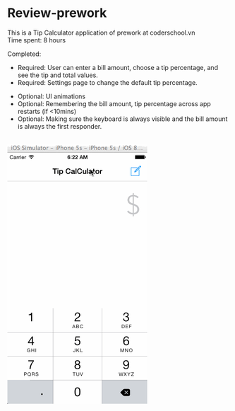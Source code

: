 # Review-prework
This is a Tip Calculator application of prework at coderschool.vn
<br>
Time spent: 8 hours

Completed:
 + Required: User can enter a bill amount, choose a tip percentage, and see the tip and total values. <br>
 + Required: Settings page to change the default tip percentage.<br>
 - Optional: UI animations <br>
 - Optional: Remembering the bill amount, tip percentage across app restarts (if <10mins) <br>
 - Optional: Making sure the keyboard is always visible and the bill amount is always the first responder. <br><br>
 <img src="anim_tip.gif">
 
